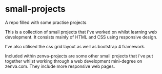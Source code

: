 # small-projects
A repo filled with some practise projects 

This is a collection of small projects that i've worked on whilst learning web development.
It consists mainly of HTML and CSS using responsive design.

I've also utilised the css grid layout as well as bootstrap 4 framework.


Included within zenva-projects are some other small projects that i've put together whilst working through a web development mini-degree on zenva.com.  They include more responsive web pages.
